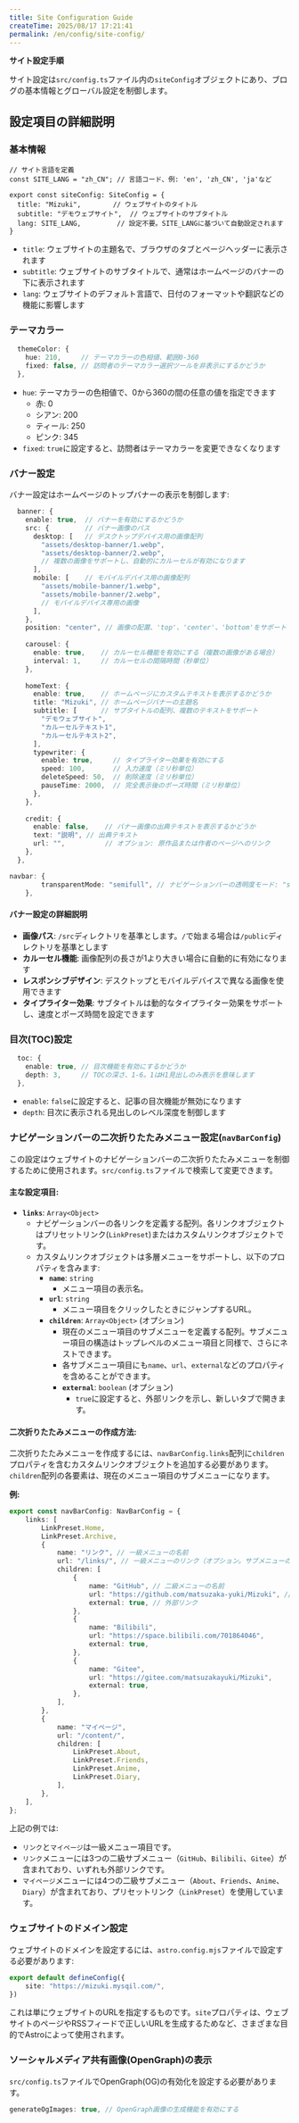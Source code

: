 ```yaml
---
title: Site Configuration Guide
createTime: 2025/08/17 17:21:41
permalink: /en/config/site-config/
---
```


**サイト設定手順**

サイト設定は`src/config.ts`ファイル内の`siteConfig`オブジェクトにあり、ブログの基本情報とグローバル設定を制御します。

## 設定項目の詳細説明

### 基本情報

```typescripts
// サイト言語を定義
const SITE_LANG = "zh_CN"; // 言語コード、例: 'en', 'zh_CN', 'ja'など

export const siteConfig: SiteConfig = {
  title: "Mizuki",        // ウェブサイトのタイトル
  subtitle: "デモウェブサイト",  // ウェブサイトのサブタイトル
  lang: SITE_LANG,         // 設定不要。SITE_LANGに基づいて自動設定されます
}
```

- `title`: ウェブサイトの主題名で、ブラウザのタブとページヘッダーに表示されます
- `subtitle`: ウェブサイトのサブタイトルで、通常はホームページのバナーの下に表示されます
- `lang`: ウェブサイトのデフォルト言語で、日付のフォーマットや翻訳などの機能に影響します

### テーマカラー

```typescript
  themeColor: {
    hue: 210,     // テーマカラーの色相値、範囲0-360
    fixed: false, // 訪問者のテーマカラー選択ツールを非表示にするかどうか
  },
```

- `hue`: テーマカラーの色相値で、0から360の間の任意の値を指定できます
  - 赤: 0
  - シアン: 200
  - ティール: 250
  - ピンク: 345
- `fixed`: `true`に設定すると、訪問者はテーマカラーを変更できなくなります



### バナー設定

バナー設定はホームページのトップバナーの表示を制御します:

```typescript
  banner: {
    enable: true,  // バナーを有効にするかどうか
    src: {         // バナー画像のパス
      desktop: [   // デスクトップデバイス用の画像配列
        "assets/desktop-banner/1.webp",
        "assets/desktop-banner/2.webp",
        // 複数の画像をサポートし、自動的にカルーセルが有効になります
      ],
      mobile: [    // モバイルデバイス用の画像配列
        "assets/mobile-banner/1.webp",
        "assets/mobile-banner/2.webp",
        // モバイルデバイス専用の画像
      ],
    },
    position: "center", // 画像の配置、'top'、'center'、'bottom'をサポート
    
    carousel: {
      enable: true,    // カルーセル機能を有効にする（複数の画像がある場合）
      interval: 1,     // カルーセルの間隔時間（秒単位）
    },
    
    homeText: {
      enable: true,    // ホームページにカスタムテキストを表示するかどうか
      title: "Mizuki", // ホームページバナーの主題名
      subtitle: [      // サブタイトルの配列、複数のテキストをサポート
        "デモウェブサイト",
        "カルーセルテキスト1",
        "カルーセルテキスト2",
      ],
      typewriter: {
        enable: true,     // タイプライター効果を有効にする
        speed: 100,       // 入力速度（ミリ秒単位）
        deleteSpeed: 50,  // 削除速度（ミリ秒単位）
        pauseTime: 2000,  // 完全表示後のポーズ時間（ミリ秒単位）
      },
    },
    
    credit: {
      enable: false,    // バナー画像の出典テキストを表示するかどうか
      text: "説明", // 出典テキスト
      url: "",          // オプション: 原作品または作者のページへのリンク
    },
  },

navbar: {
		transparentMode: "semifull", // ナビゲーションバーの透明度モード: "semi"（半透明で角丸）、"full"（完全透明）、"semifull"（動的透明度）
	},
```

#### バナー設定の詳細説明

- **画像パス**: `/src`ディレクトリを基準とします。`/`で始まる場合は`/public`ディレクトリを基準とします
- **カルーセル機能**: 画像配列の長さが1より大きい場合に自動的に有効になります
- **レスポンシブデザイン**: デスクトップとモバイルデバイスで異なる画像を使用できます
- **タイプライター効果**: サブタイトルは動的なタイプライター効果をサポートし、速度とポーズ時間を設定できます

### 目次(TOC)設定

```typescript
  toc: {
    enable: true, // 目次機能を有効にするかどうか
    depth: 3,     // TOCの深さ、1-6。1はH1見出しのみ表示を意味します
  },
```

- `enable`: `false`に設定すると、記事の目次機能が無効になります
- `depth`: 目次に表示される見出しのレベル深度を制御します

### ナビゲーションバーの二次折りたたみメニュー設定(`navBarConfig`)

この設定はウェブサイトのナビゲーションバーの二次折りたたみメニューを制御するために使用されます。`src/config.ts`ファイルで検索して変更できます。

#### 主な設定項目:

*   **`links`**: `Array<Object>`
    *   ナビゲーションバーの各リンクを定義する配列。各リンクオブジェクトはプリセットリンク(`LinkPreset`)またはカスタムリンクオブジェクトです。
    *   カスタムリンクオブジェクトは多層メニューをサポートし、以下のプロパティを含みます:
        *   **`name`**: `string`
            *   メニュー項目の表示名。
        *   **`url`**: `string`
            *   メニュー項目をクリックしたときにジャンプするURL。
        *   **`children`**: `Array<Object>` (オプション)
            *   現在のメニュー項目のサブメニューを定義する配列。サブメニュー項目の構造はトップレベルのメニュー項目と同様で、さらにネストできます。
            *   各サブメニュー項目にも`name`、`url`、`external`などのプロパティを含めることができます。
            *   **`external`**: `boolean` (オプション)
                *   `true`に設定すると、外部リンクを示し、新しいタブで開きます。

#### 二次折りたたみメニューの作成方法:

二次折りたたみメニューを作成するには、`navBarConfig.links`配列に`children`プロパティを含むカスタムリンクオブジェクトを追加する必要があります。`children`配列の各要素は、現在のメニュー項目のサブメニューになります。

**例:**

```typescript
export const navBarConfig: NavBarConfig = {
	links: [
		LinkPreset.Home,
		LinkPreset.Archive,
		{
			name: "リンク", // 一級メニューの名前
			url: "/links/", // 一級メニューのリンク（オプション。サブメニューのみの場合は空にできます）
			children: [
				{
					name: "GitHub", // 二級メニューの名前
					url: "https://github.com/matsuzaka-yuki/Mizuki", // 二級メニューのリンク
					external: true, // 外部リンク
				},
				{
					name: "Bilibili",
					url: "https://space.bilibili.com/701864046",
					external: true,
				},
				{
					name: "Gitee",
					url: "https://gitee.com/matsuzakayuki/Mizuki",
					external: true,
				},
			],
		},
		{
			name: "マイページ",
			url: "/content/",
			children: [
				LinkPreset.About,
				LinkPreset.Friends,
				LinkPreset.Anime,
				LinkPreset.Diary,
			],
		},
	],
};
```

上記の例では:

*   `リンク`と`マイページ`は一級メニュー項目です。
*   `リンク`メニューには3つの二級サブメニュー（`GitHub`、`Bilibili`、`Gitee`）が含まれており、いずれも外部リンクです。
*   `マイページ`メニューには4つの二級サブメニュー（`About`、`Friends`、`Anime`、`Diary`）が含まれており、プリセットリンク（`LinkPreset`）を使用しています。

### ウェブサイトのドメイン設定

ウェブサイトのドメインを設定するには、`astro.config.mjs`ファイルで設定する必要があります:

```typescript
export default defineConfig({
	site: "https://mizuki.mysqil.com/",
})
```

これは単にウェブサイトのURLを指定するものです。`site`プロパティは、ウェブサイトのページやRSSフィードで正しいURLを生成するためなど、さまざまな目的でAstroによって使用されます。

### ソーシャルメディア共有画像(OpenGraph)の表示

`src/config.ts`ファイルでOpenGraph(OG)の有効化を設定する必要があります。

```typescript
generateOgImages: true, // OpenGraph画像の生成機能を有効にする
```
